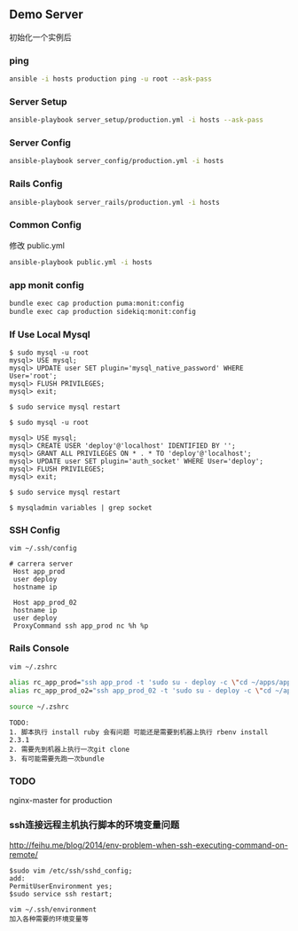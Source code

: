 ## Demo Server

初始化一个实例后

### ping

```bash
ansible -i hosts production ping -u root --ask-pass
```

### Server Setup 

```bash
ansible-playbook server_setup/production.yml -i hosts --ask-pass
```


### Server Config

```bash
ansible-playbook server_config/production.yml -i hosts
```


### Rails Config

```bash
ansible-playbook server_rails/production.yml -i hosts
```

### Common Config

修改 public.yml

```bash
ansible-playbook public.yml -i hosts
```

### app monit config

```bash
bundle exec cap production puma:monit:config
bundle exec cap production sidekiq:monit:config
```



### If Use Local Mysql
```
$ sudo mysql -u root
mysql> USE mysql;
mysql> UPDATE user SET plugin='mysql_native_password' WHERE User='root';
mysql> FLUSH PRIVILEGES;
mysql> exit;

$ sudo service mysql restart

$ sudo mysql -u root

mysql> USE mysql;
mysql> CREATE USER 'deploy'@'localhost' IDENTIFIED BY '';
mysql> GRANT ALL PRIVILEGES ON * . * TO 'deploy'@'localhost';
mysql> UPDATE user SET plugin='auth_socket' WHERE User='deploy';
mysql> FLUSH PRIVILEGES;
mysql> exit;

$ sudo service mysql restart

$ mysqladmin variables | grep socket
```

### SSH Config
```
vim ~/.ssh/config

# carrera server
 Host app_prod
 user deploy
 hostname ip
 
 Host app_prod_02
 hostname ip
 user deploy
 ProxyCommand ssh app_prod nc %h %p
```

### Rails Console

```bash
vim ~/.zshrc

alias rc_app_prod="ssh app_prod -t 'sudo su - deploy -c \"cd ~/apps/app/current && RAILS_ENV=production bundle exec rails c\"'"
alias rc_app_prod_o2="ssh app_prod_02 -t 'sudo su - deploy -c \"cd ~/apps/carrera/current && RAILS_ENV=production bundle exec rails c\"'"

source ~/.zshrc
```


```
TODO: 
1. 脚本执行 install ruby 会有问题 可能还是需要到机器上执行 rbenv install 2.3.1
2. 需要先到机器上执行一次git clone
3. 有可能需要先跑一次bundle
```

### TODO
nginx-master for production

### ssh连接远程主机执行脚本的环境变量问题
http://feihu.me/blog/2014/env-problem-when-ssh-executing-command-on-remote/

```
$sudo vim /etc/ssh/sshd_config;
add:
PermitUserEnvironment yes;
$sudo service ssh restart;

vim ~/.ssh/environment
加入各种需要的环境变量等
```
